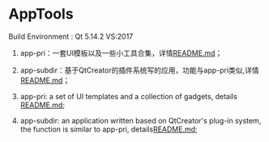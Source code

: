 # AppTools 

Build Environment  :    Qt 5.14.2		VS:2017                


1. app-pri：一套UI模板以及一些小工具合集，详情[README.md](app-pri/README.md)；    

2. app-subdir：基于QtCreator的插件系统写的应用，功能与app-pri类似,详情[README.md](app-subdir/README.md)；     





1. app-pri: a set of UI templates and a collection of gadgets, details [README.md](app-pri/README.md);  

2. app-subdir: an application written based on QtCreator's plug-in system, the function is similar to app-pri, details[README.md](app-subdir/README.md);  

